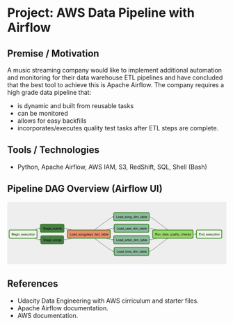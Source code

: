 # Project: AWS Data Pipeline with Airflow

## Premise / Motivation
A music streaming company would like to implement additional automation and monitoring for their data warehouse ETL pipelines and have concluded that the best tool to achieve this is Apache Airflow. The company requires a high grade data pipeline that:
* is dynamic and built from reusable tasks
* can be monitored
* allows for easy backfills
* incorporates/executes quality test tasks after ETL steps are complete.

## Tools / Technologies
* Python, Apache Airflow, AWS IAM, S3, RedShift, SQL, Shell (Bash)

## Pipeline DAG Overview (Airflow UI)
![DAG](./airflow_dag.png)

## References
* Udacity Data Engineering with AWS cirriculum and starter files.
* Apache Airflow documentation.
* AWS documentation.




